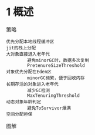 # 1 概述

策略

    优先分配本地线程缓冲区
    jit的栈上分配 
    大对象直接进入老年代
            避免minorGC时，数据多次复制          
            PretenureSizeThreshold
    对象优先分配在Eden区
            minorGC频繁，便于回收内存                     
    长期存活的对象进入老年代
            减少GC检测
            MaxTenuringThreshold
    动态对象年龄判定
            避免ToSurvivor爆满
    空间分配担保
 
图解
